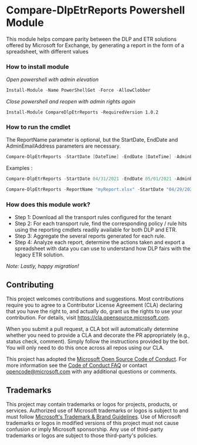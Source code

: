 # Compare-DlpEtrReports Powershell Module

This module helps compare parity between the DLP and ETR solutions offered by Microsoft for Exchange, by generating a report in the form of a spreadsheet, with different values

### How to install module

*Open powershell with admin elevation*
```powershell
Install-Module -Name PowerShellGet -Force -AllowClobber
```
*Close powershell and reopen with admin rights again*
```
Install-Module CompareDlpEtrReports -RequiredVersion 1.0.2
```

### How to run the cmdlet

The ReportName parameter is optional, but the StartDate, EndDate and AdminEmailAddress parameters are necessary.

```powershell
Compare-DlpEtrReports -StartDate [DateTime] -EndDate [DateTime] -AdminEmailAddress [EmailAddress] [-ReportName [string]]
```

Examples :
```powershell
Compare-DlpEtrReports -StartDate 04/31/2021 -EndDate 05/01/2021 -AdminEmailAddress admin@tenant.com

Compare-DlpEtrReports -ReportName "myReport.xlsx" -StartDate "04/29/2021 15:00:00" -EndDate "04/30/2021 11:00:00" -AdminEmailAddress admin@tenant.com
```

### How does this module work?

- Step 1: Download all the transport rules configured for the tenant
- Step 2: For each transport rule, find the corresponding policy / rule hits using the reporting cmdlets readily available for both DLP and ETR.
- Step 3: Aggregate the several reports generated for each rule.
- Step 4: Analyze each report, determine the actions taken and export a spreadsheet with data you can use to understand how DLP fairs with the legacy ETR solution.

*Note: Lastly, happy migration!*

## Contributing

This project welcomes contributions and suggestions.  Most contributions require you to agree to a
Contributor License Agreement (CLA) declaring that you have the right to, and actually do, grant us
the rights to use your contribution. For details, visit https://cla.opensource.microsoft.com.

When you submit a pull request, a CLA bot will automatically determine whether you need to provide
a CLA and decorate the PR appropriately (e.g., status check, comment). Simply follow the instructions
provided by the bot. You will only need to do this once across all repos using our CLA.

This project has adopted the [Microsoft Open Source Code of Conduct](https://opensource.microsoft.com/codeofconduct/).
For more information see the [Code of Conduct FAQ](https://opensource.microsoft.com/codeofconduct/faq/) or
contact [opencode@microsoft.com](mailto:opencode@microsoft.com) with any additional questions or comments.

## Trademarks

This project may contain trademarks or logos for projects, products, or services. Authorized use of Microsoft 
trademarks or logos is subject to and must follow 
[Microsoft's Trademark & Brand Guidelines](https://www.microsoft.com/en-us/legal/intellectualproperty/trademarks/usage/general).
Use of Microsoft trademarks or logos in modified versions of this project must not cause confusion or imply Microsoft sponsorship.
Any use of third-party trademarks or logos are subject to those third-party's policies.
